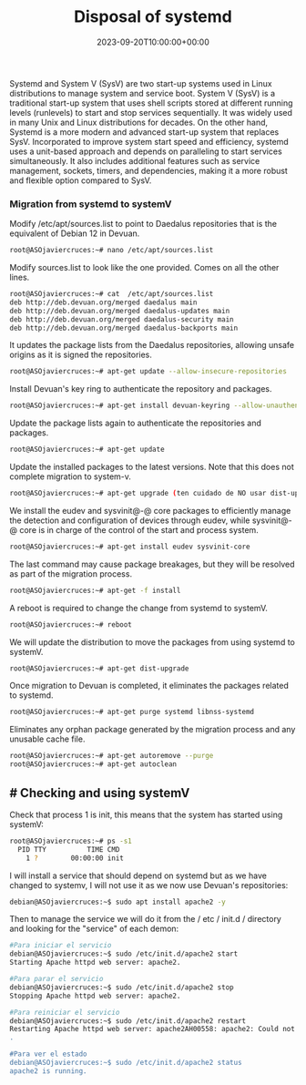 ﻿---
title: "Disposal of systemd"
date: 2023-09-20T10:00:00+00:00
description:
tags: [ASO,DEBIAN]
hero: images/sistemas/eliminar_systemd/eliminar_systemd.jpg
---


Systemd and System V (SysV) are two start-up systems used in Linux distributions to manage system and service boot. System V (SysV) is a traditional start-up system that uses shell scripts stored at different running levels (runlevels) to start and stop services sequentially. It was widely used in many Unix and Linux distributions for decades. On the other hand, Systemd is a more modern and advanced start-up system that replaces SysV. Incorporated to improve system start speed and efficiency, systemd uses a unit-based approach and depends on paralleling to start services simultaneously. It also includes additional features such as service management, sockets, timers, and dependencies, making it a more robust and flexible option compared to SysV.

### Migration from systemd to systemV

Modify /etc/apt/sources.list to point to Daedalus repositories that is the equivalent of Debian 12 in Devuan.

```bash
root@ASOjaviercruces:~# nano /etc/apt/sources.list
```

Modify sources.list to look like the one provided. Comes on all the other lines.

```bash
root@ASOjaviercruces:~# cat  /etc/apt/sources.list
deb http://deb.devuan.org/merged daedalus main
deb http://deb.devuan.org/merged daedalus-updates main
deb http://deb.devuan.org/merged daedalus-security main
deb http://deb.devuan.org/merged daedalus-backports main
```

It updates the package lists from the Daedalus repositories, allowing unsafe origins as it is signed the repositories.

```bash
root@ASOjaviercruces:~# apt-get update --allow-insecure-repositories
```

Install Devuan's key ring to authenticate the repository and packages.

```bash
root@ASOjaviercruces:~# apt-get install devuan-keyring --allow-unauthenticated
```

Update the package lists again to authenticate the repositories and packages.

```bash
root@ASOjaviercruces:~# apt-get update
```

Update the installed packages to the latest versions. Note that this does not complete migration to system-v.

```bash
root@ASOjaviercruces:~# apt-get upgrade (ten cuidado de NO usar dist-upgrade aquí)
```

We install the eudev and sysvinit@-@ core packages to efficiently manage the detection and configuration of devices through eudev, while sysvinit@-@ core is in charge of the control of the start and process system.

```bash
root@ASOjaviercruces:~# apt-get install eudev sysvinit-core
```

The last command may cause package breakages, but they will be resolved as part of the migration process.

```bash
root@ASOjaviercruces:~# apt-get -f install
```

A reboot is required to change the change from systemd to systemV.

```bash
root@ASOjaviercruces:~# reboot
```

We will update the distribution to move the packages from using systemd to systemV.

```bash
root@ASOjaviercruces:~# apt-get dist-upgrade
```

Once migration to Devuan is completed, it eliminates the packages related to systemd.

```bash
root@ASOjaviercruces:~# apt-get purge systemd libnss-systemd
```

Eliminates any orphan package generated by the migration process and any unusable cache file.

```bash
root@ASOjaviercruces:~# apt-get autoremove --purge
root@ASOjaviercruces:~# apt-get autoclean
```

## # Checking and using systemV

Check that process 1 is init, this means that the system has started using systemV:

```bash
root@ASOjaviercruces:~# ps -s1
  PID TTY          TIME CMD
    1 ?        00:00:00 init
```


I will install a service that should depend on systemd but as we have changed to systemv, I will not use it as we now use Devuan's repositories:

```bash
debian@ASOjaviercruces:~$ sudo apt install apache2 -y
```

Then to manage the service we will do it from the / etc / init.d / directory and looking for the "service" of each demon:

```bash
#Para iniciar el servicio
debian@ASOjaviercruces:~$ sudo /etc/init.d/apache2 start
Starting Apache httpd web server: apache2.

#Para parar el servicio
debian@ASOjaviercruces:~$ sudo /etc/init.d/apache2 stop
Stopping Apache httpd web server: apache2.

#Para reiniciar el servicio
debian@ASOjaviercruces:~$ sudo /etc/init.d/apache2 restart
Restarting Apache httpd web server: apache2AH00558: apache2: Could not reliably determine the server's fully qualified domain name, using 192.168.122.208. Set the 'ServerName' directive globally to suppress this message
.

#Para ver el estado
debian@ASOjaviercruces:~$ sudo /etc/init.d/apache2 status
apache2 is running.

```


